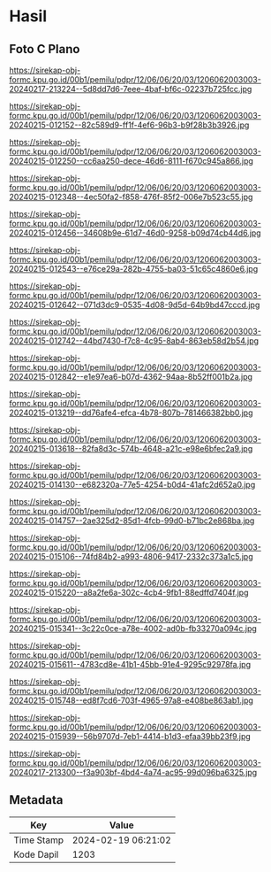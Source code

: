# Hasil

## Foto C Plano

https://sirekap-obj-formc.kpu.go.id/00b1/pemilu/pdpr/12/06/06/20/03/1206062003003-20240217-213224--5d8dd7d6-7eee-4baf-bf6c-02237b725fcc.jpg

https://sirekap-obj-formc.kpu.go.id/00b1/pemilu/pdpr/12/06/06/20/03/1206062003003-20240215-012152--82c589d9-ff1f-4ef6-96b3-b9f28b3b3926.jpg

https://sirekap-obj-formc.kpu.go.id/00b1/pemilu/pdpr/12/06/06/20/03/1206062003003-20240215-012250--cc6aa250-dece-46d6-8111-f670c945a866.jpg

https://sirekap-obj-formc.kpu.go.id/00b1/pemilu/pdpr/12/06/06/20/03/1206062003003-20240215-012348--4ec50fa2-f858-476f-85f2-006e7b523c55.jpg

https://sirekap-obj-formc.kpu.go.id/00b1/pemilu/pdpr/12/06/06/20/03/1206062003003-20240215-012456--34608b9e-61d7-46d0-9258-b09d74cb44d6.jpg

https://sirekap-obj-formc.kpu.go.id/00b1/pemilu/pdpr/12/06/06/20/03/1206062003003-20240215-012543--e76ce29a-282b-4755-ba03-51c65c4860e6.jpg

https://sirekap-obj-formc.kpu.go.id/00b1/pemilu/pdpr/12/06/06/20/03/1206062003003-20240215-012642--071d3dc9-0535-4d08-9d5d-64b9bd47cccd.jpg

https://sirekap-obj-formc.kpu.go.id/00b1/pemilu/pdpr/12/06/06/20/03/1206062003003-20240215-012742--44bd7430-f7c8-4c95-8ab4-863eb58d2b54.jpg

https://sirekap-obj-formc.kpu.go.id/00b1/pemilu/pdpr/12/06/06/20/03/1206062003003-20240215-012842--e1e97ea6-b07d-4362-94aa-8b52ff001b2a.jpg

https://sirekap-obj-formc.kpu.go.id/00b1/pemilu/pdpr/12/06/06/20/03/1206062003003-20240215-013219--dd76afe4-efca-4b78-807b-781466382bb0.jpg

https://sirekap-obj-formc.kpu.go.id/00b1/pemilu/pdpr/12/06/06/20/03/1206062003003-20240215-013618--82fa8d3c-574b-4648-a21c-e98e6bfec2a9.jpg

https://sirekap-obj-formc.kpu.go.id/00b1/pemilu/pdpr/12/06/06/20/03/1206062003003-20240215-014130--e682320a-77e5-4254-b0d4-41afc2d652a0.jpg

https://sirekap-obj-formc.kpu.go.id/00b1/pemilu/pdpr/12/06/06/20/03/1206062003003-20240215-014757--2ae325d2-85d1-4fcb-99d0-b71bc2e868ba.jpg

https://sirekap-obj-formc.kpu.go.id/00b1/pemilu/pdpr/12/06/06/20/03/1206062003003-20240215-015106--74fd84b2-a993-4806-9417-2332c373a1c5.jpg

https://sirekap-obj-formc.kpu.go.id/00b1/pemilu/pdpr/12/06/06/20/03/1206062003003-20240215-015220--a8a2fe6a-302c-4cb4-9fb1-88edffd7404f.jpg

https://sirekap-obj-formc.kpu.go.id/00b1/pemilu/pdpr/12/06/06/20/03/1206062003003-20240215-015341--3c22c0ce-a78e-4002-ad0b-fb33270a094c.jpg

https://sirekap-obj-formc.kpu.go.id/00b1/pemilu/pdpr/12/06/06/20/03/1206062003003-20240215-015611--4783cd8e-41b1-45bb-91e4-9295c92978fa.jpg

https://sirekap-obj-formc.kpu.go.id/00b1/pemilu/pdpr/12/06/06/20/03/1206062003003-20240215-015748--ed8f7cd6-703f-4965-97a8-e408be863ab1.jpg

https://sirekap-obj-formc.kpu.go.id/00b1/pemilu/pdpr/12/06/06/20/03/1206062003003-20240215-015939--56b9707d-7eb1-4414-b1d3-efaa39bb23f9.jpg

https://sirekap-obj-formc.kpu.go.id/00b1/pemilu/pdpr/12/06/06/20/03/1206062003003-20240217-213300--f3a903bf-4bd4-4a74-ac95-99d096ba6325.jpg


## Metadata

| Key        | Value               |
| ---------- | ------------------- |
| Time Stamp | 2024-02-19 06:21:02 |
| Kode Dapil | 1203                |



